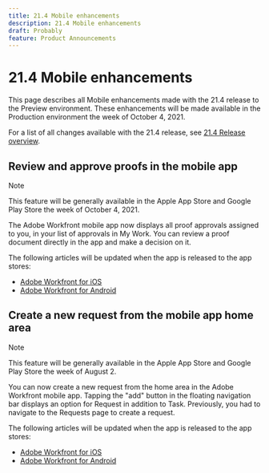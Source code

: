 ```yaml
---
title: 21.4 Mobile enhancements
description: 21.4 Mobile enhancements
draft: Probably
feature: Product Announcements
---
```

# 21.4 Mobile enhancements

This page describes all Mobile enhancements made with the 21.4 release to the Preview environment. These enhancements will be made available in the Production environment the week of October 4, 2021.

For a list of all changes available with the 21.4 release, see [21.4 Release overview](../../../product-announcements/product-releases/21.4-release-activity/21.4-release-overview.md).

## Review and approve proofs in the mobile app

>[!NOTE]
>
>This feature will be generally available in the Apple App Store and Google Play Store the week of October 4, 2021.

The Adobe Workfront mobile app now displays all proof approvals assigned to you, in your list of approvals in My Work. You can review a proof document directly in the app and make a decision on it.

The following articles will be updated when the app is released to the app stores:

* [Adobe Workfront for iOS](../../../workfront-basics/mobile-apps/using-the-workfront-mobile-app/workfront-for-ios.md) 
* [Adobe Workfront for Android](../../../workfront-basics/mobile-apps/using-the-workfront-mobile-app/workfront-for-android.md)

## Create a new request from the mobile app home area

>[!NOTE]
>
>This feature will be generally available in the Apple App Store and Google Play Store the week of August 2.

You can now create a new request from the home area in the Adobe Workfront mobile app. Tapping the "add" button in the floating navigation bar displays an option for Request in addition to Task. Previously, you had to navigate to the Requests page to create a request.

The following articles will be updated when the app is released to the app stores:

* [Adobe Workfront for iOS](../../../workfront-basics/mobile-apps/using-the-workfront-mobile-app/workfront-for-ios.md) 
* [Adobe Workfront for Android](../../../workfront-basics/mobile-apps/using-the-workfront-mobile-app/workfront-for-android.md)

